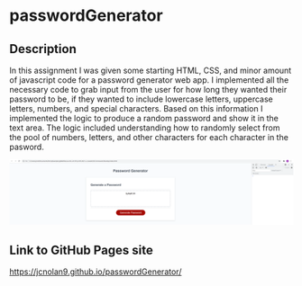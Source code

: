 # passwordGenerator

## Description
In this assignment I was given some starting HTML, CSS, and minor amount of javascript code for a password generator web app. I implemented all the necessary code to grab input from 
the user for how long they wanted their password to be, if they wanted to include lowercase letters, uppercase letters, numbers, and special characters. Based on this information
I implemented the logic to produce a random password and show it in the text area. The logic included understanding how to randomly select from the pool of numbers, letters, and other characters
for each character in the pasword. 

![screenshot of portfolio page](https://github.com/jcnolan9/passwordGenerator/blob/main/appScreenshot.PNG)


## Link to GitHub Pages site 
https://jcnolan9.github.io/passwordGenerator/

